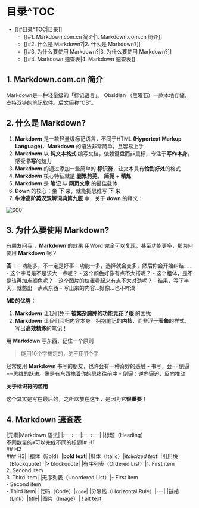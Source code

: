# 目录^TOC

- [[#目录^TOC|目录]]
	- [[#1. Markdown.com.cn 简介|1. Markdown.com.cn 简介]]
	- [[#2. 什么是 Markdown?|2. 什么是 Markdown?]]
	- [[#3. 为什么要使用 Markdown?|3. 为什么要使用 Markdown?]]
	- [[#4. Markdown 速查表|4. Markdown 速查表]]
## 1. Markdown.com.cn 简介

Markdown是一种轻量级的「标记语言」。
Obsidian （黑曜石）一款本地存储，支持双链的笔记软件。后文简称“OB”。

## 2. 什么是 Markdown?

1.  **Markdown** 是一款轻量级标记语言，不同于HTML **(Hypertext Markup Language)**，**Markdown** 的语法非常简单，且容易上手
2.  **Markdown** 以 **纯文本格式** 编写文档，依赖键盘而非鼠标，专注于**写作本身**，感受**书写**的魅力
3.  **Markdown** 的通过添加一些简单的 **标识符**，让文本具有**恰到好处**的格式
4.  **Markdown** 核心特征就是 **删繁剪芜**， **简扼** + **精炼**
5.  **Markdown** 是 **笔记** 与 **网页文章** 的最佳载体
6.  **Down** 的核心：坐 **下** 来，就能把思维写 **下** 来
7.  **牛津高阶英汉双解词典第九版** 中，关于 **down** 的释义：
  

![600](https://pic1.zhimg.com/v2-0dd81205e15ae1c8633a01fe9b7c4988_b.jpg)


## 3. 为什么要使用 Markdown?

有朋友问我 ，**Markdown** 的效果 用Word 完全可以复现，甚至功能更多，那为何要用 **Markdown** 呢？

**答：** - 功能多，不一定是好事 - 功能一多，选择就会变多，然后你会开始纠结…… - 这个字号是不是该大一点呢？ - 这个颜色好像有点不太搭呢？ - 这个粗体，是不是该再加点颜色呢？ - 这个图片的位置看起来有点不大对劲呢？ - 结果，写了半天，就憋出一点点东西 - 写出来的内容...好像...也不咋滴

**MD的优势：**

1.  **Markdown** 让我们免于 **被繁杂臃肿的功能晃花了眼** 的困扰
2.  **Markdown** 让我们回归内容本身，拥抱笔记的**内核**，而非浮于**表象**的样式，写出**高效精练**的笔记！

用 **Markdown** 写东西，记住一个原则

> 能用10个字搞定的，绝不用11个字  

经常使用 **Markdown** 书写的朋友，也许会有一种奇妙的感触 - 书写，会==倒逼==思维的跃进。像是有东西拽着你的思绪往前冲 - 倒逼：逆向逼迫，反向推动

**关于标识符的滥用**

这个其实是写在最后的，之所以放在这里，是因为它**很重要**！

## 4. Markdown 速查表

|元素|Markdown 语法|
|:---:---|:---:---|
|标题（Heading）</br>不同数量的`#`可以完成不同的标题|# H1</br>## H2</br>### H3|
|粗体（Bold）|**bold text**|
|斜体（Italic）|*italicized text*|
|引用块（Blockquote）|> blockquote|
|有序列表（Ordered List）|1. First item</br>2. Second item</br>3. Third item|
|无序列表（Unordered List）|- First item</br>- Second item</br>- Third item|
|代码（Code）|`code`|
|分隔线（Horizontal Rule）|---|
|链接（Link）|[title](https://www.example.com)|
|图片（Image）| ! [ alt text](image.jpg)|






